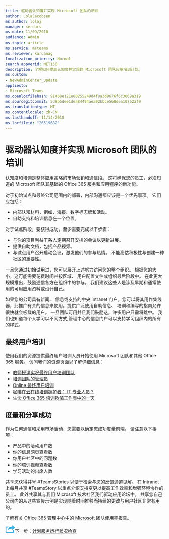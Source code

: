 ```yaml
---
title: 驱动器认知度并实现 Microsoft 团队的培训
author: LolaJacobsen
ms.author: lolaj
manager: serdars
ms.date: 11/09/2018
audience: Admin
ms.topic: article
ms.service: msteams
ms.reviewer: karuanag
localization_priority: Normal
search.appverid: MET150
description: 了解如何提高认知度并实现的 Microsoft 团队应用培训计划。
ms.custom:
- NewAdminCenter_Update
appliesto:
- Microsoft Teams
ms.openlocfilehash: 91468e121e80255249d4f8a3d9676f6c3069a319
ms.sourcegitcommit: 5d8b5dee1dea84494aea92bbce568dea10752af9
ms.translationtype: MT
ms.contentlocale: zh-CN
ms.lasthandoff: 11/14/2018
ms.locfileid: "26519682"
---
```

# <a name="drive-awareness-and-implement-training-for-microsoft-teams"></a>驱动器认知度并实现 Microsoft 团队的培训

认知度和培训是整体应用策略的市场营销和通信段。 这将确保您的员工，必须知道的 Microsoft 团队其基础的 Office 365 服务和应用程序的新功能。
   
对于初始试点和最终公司范围内的部署，内部沟通都应该是一个优先事项。 它们应包括：

- 内部认知材料，例如，海报、数字标志牌和活动。
- 自助支持和培训信息在一个位置。

对于试点阶段，要获得成功，至少需要完成以下步骤：

- 与你的项目利益干系人定期召开安排的会议以更新进展。
- 提供自助文档，包括产品视频。
- 与试点用户召开启动会议，激发他们的参与热情。 不能高估积极性与创建一种社区的重要性。

一旦您通过初始试用过，您可以展开上述努力访问您的整个组织。 根据您的大小，这可能需要花费时间并按区域、 用户配置文件或组织最后阶段中。 在此更大规模推出，鼓励通信各方在组织中的参与。 我们建议这些人是涉及早期和通常使用的可用应用资料或设计自己。

如果您的公司具有新闻、 信息或支持的中央 intranet 门户，您可以将其用作集线器，此推广有关的信息来使用。提供广泛使用自助信息、 培训和编写的指南允许很快就会板载的用户。 一旦团队可用并且我们鼓励这，许多用户只需将跳中。 我们也知道每个人学习以不同方式;管理中心的信息门户可以支持学习组织内的所有的样式。

## <a name="implement-end-user-training"></a>最终用户培训

使用我们的资源提供最终用户培训人员开始使用 Microsoft 团队和其他 Office 365 服务。 访问我们的资源页面以了解详细信息：

- [教师授课实况最终用户培训团队](instructor-led-training-teams-landing-page.md)
- [培训团队的管理员](itadmin-readiness.md)
- [Online 最终用户培训](enduser-training.md)
- [咖啡在云在线培训拥护者： IT 专业人员？](https://aka.ms/CoffeeintheCloud) 
- [生命 Office 365 培训欺骗工作表中的一天](https://aka.ms/O365AdoptionTools)

## <a name="measure-and-share-success"></a>度量和分享成功

作为任何通信和采用市场活动，您需要以确定您成功度量前端。 请注意以下事项：

- 产品中的活动用户数
- 你的信息网页查看数
- 你用户社区中的问题数
- 你的培训视频查看数
- 学习活动的出席人数

共享您获得井号 #TeamsStories 以便于检索与您的反馈通道见解。 在 Intranet 上每月共享 #TeamsStory 以重点介绍支持变更以提高工作效率和增强环境协作的员工。 此外共享其与我们 Microsoft 技术社区我们驱动应用论坛中。 共享您自己公司内的从这些宣传示例是实现随着时间推移而持续的更改与用户社区非常有用的。

[了解有关 Office 365 管理中心中的 Microsoft 团队使用率报告。](teams-activity-reports.md)

![下一步步骤图标](media/teams-adoption-next-icon.png)下一步：[计划服务运行状况检查](teams-adoption-schedule-service-health-reviews.md)